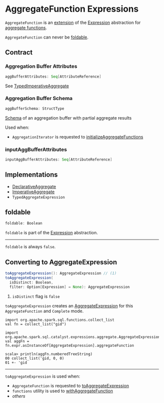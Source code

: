# AggregateFunction Expressions

`AggregateFunction` is an [extension](#contract) of the [Expression](Expression.md) abstraction for [aggregate functions](#implementations).

`AggregateFunction` can never be [foldable](#foldable).

## Contract

### <span id="aggBufferAttributes"> Aggregation Buffer Attributes

```scala
aggBufferAttributes: Seq[AttributeReference]
```

See [TypedImperativeAggregate](TypedImperativeAggregate.md#aggBufferAttributes)

### <span id="aggBufferSchema"> Aggregation Buffer Schema

```scala
aggBufferSchema: StructType
```

[Schema](../types/StructType.md) of an aggregation buffer with partial aggregate results

Used when:

* `AggregationIterator` is requested to [initializeAggregateFunctions](../aggregations/AggregationIterator.md#initializeAggregateFunctions)

### <span id="inputAggBufferAttributes"> inputAggBufferAttributes

```scala
inputAggBufferAttributes: Seq[AttributeReference]
```

## Implementations

* [DeclarativeAggregate](DeclarativeAggregate.md)
* [ImperativeAggregate](ImperativeAggregate.md)
* `TypedAggregateExpression`

## <span id="foldable"> foldable

```scala
foldable: Boolean
```

`foldable` is part of the [Expression](Expression.md#foldable) abstraction.

---

`foldable` is always `false`.

## <span id="toAggregateExpression"> Converting to AggregateExpression

```scala
toAggregateExpression(): AggregateExpression // (1)
toAggregateExpression(
  isDistinct: Boolean,
  filter: Option[Expression] = None): AggregateExpression
```

1. `isDistinct` flag is `false`

`toAggregateExpression` creates an [AggregateExpression](AggregateExpression.md) for this `AggregateFunction` and `Complete` mode.

```text
import org.apache.spark.sql.functions.collect_list
val fn = collect_list("gid")

import org.apache.spark.sql.catalyst.expressions.aggregate.AggregateExpression
val aggFn = fn.expr.asInstanceOf[AggregateExpression].aggregateFunction

scala> println(aggFn.numberedTreeString)
00 collect_list('gid, 0, 0)
01 +- 'gid
```

---

`toAggregateExpression` is used when:

* `AggregateFunction` is requested to [toAggregateExpression](#toAggregateExpression)
* `functions` utility is used to [withAggregateFunction](../standard-functions//index.md#withAggregateFunction)
* _others_
